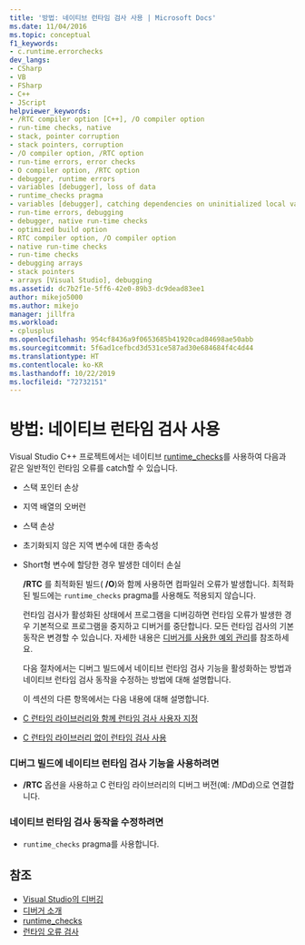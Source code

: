 ```yaml
---
title: '방법: 네이티브 런타임 검사 사용 | Microsoft Docs'
ms.date: 11/04/2016
ms.topic: conceptual
f1_keywords:
- c.runtime.errorchecks
dev_langs:
- CSharp
- VB
- FSharp
- C++
- JScript
helpviewer_keywords:
- /RTC compiler option [C++], /O compiler option
- run-time checks, native
- stack, pointer corruption
- stack pointers, corruption
- /O compiler option, /RTC option
- run-time errors, error checks
- O compiler option, /RTC option
- debugger, runtime errors
- variables [debugger], loss of data
- runtime_checks pragma
- variables [debugger], catching dependencies on uninitialized local variables
- run-time errors, debugging
- debugger, native run-time checks
- optimized build option
- RTC compiler option, /O compiler option
- native run-time checks
- run-time checks
- debugging arrays
- stack pointers
- arrays [Visual Studio], debugging
ms.assetid: dc7b2f1e-5ff6-42e0-89b3-dc9dead83ee1
author: mikejo5000
ms.author: mikejo
manager: jillfra
ms.workload:
- cplusplus
ms.openlocfilehash: 954cf8436a9f0653685b41920cad84698ae50abb
ms.sourcegitcommit: 5f6ad1cefbcd3d531ce587ad30e684684f4c4d44
ms.translationtype: HT
ms.contentlocale: ko-KR
ms.lasthandoff: 10/22/2019
ms.locfileid: "72732151"
---
```

# <a name="how-to-use-native-run-time-checks"></a>방법: 네이티브 런타임 검사 사용
Visual Studio C++ 프로젝트에서는 네이티브 [runtime_checks](/cpp/preprocessor/runtime-checks)를 사용하여 다음과 같은 일반적인 런타임 오류를 catch할 수 있습니다.

- 스택 포인터 손상

- 지역 배열의 오버런

- 스택 손상

- 초기화되지 않은 지역 변수에 대한 종속성

- Short형 변수에 할당한 경우 발생한 데이터 손실

  **/RTC** 를 최적화된 빌드( **/O**)와 함께 사용하면 컴파일러 오류가 발생합니다. 최적화된 빌드에는 `runtime_checks` pragma를 사용해도 적용되지 않습니다.

  런타임 검사가 활성화된 상태에서 프로그램을 디버깅하면 런타임 오류가 발생한 경우 기본적으로 프로그램을 중지하고 디버거를 중단합니다. 모든 런타임 검사의 기본 동작은 변경할 수 있습니다. 자세한 내용은 [디버거를 사용한 예외 관리](../debugger/managing-exceptions-with-the-debugger.md)를 참조하세요.

  다음 절차에서는 디버그 빌드에서 네이티브 런타임 검사 기능을 활성화하는 방법과 네이티브 런타임 검사 동작을 수정하는 방법에 대해 설명합니다.

  이 섹션의 다른 항목에서는 다음 내용에 대해 설명합니다.

- [C 런타임 라이브러리와 함께 런타임 검사 사용자 지정](../debugger/native-run-time-checks-customization.md)

- [C 런타임 라이브러리 없이 런타임 검사 사용](../debugger/using-run-time-checks-without-the-c-run-time-library.md)

### <a name="to-enable-native-run-time-checks-in-a-debug-build"></a>디버그 빌드에 네이티브 런타임 검사 기능을 사용하려면

- **/RTC** 옵션을 사용하고 C 런타임 라이브러리의 디버그 버전(예: /MDd)으로 연결합니다.

### <a name="to-modify-native-run-time-check-behavior"></a>네이티브 런타임 검사 동작을 수정하려면

- `runtime_checks` pragma를 사용합니다.

## <a name="see-also"></a>참조
- [Visual Studio의 디버깅](../debugger/index.yml)
- [디버거 소개](../debugger/debugger-feature-tour.md)
- [runtime_checks](/cpp/preprocessor/runtime-checks)
- [런타임 오류 검사](/cpp/c-runtime-library/run-time-error-checking)
